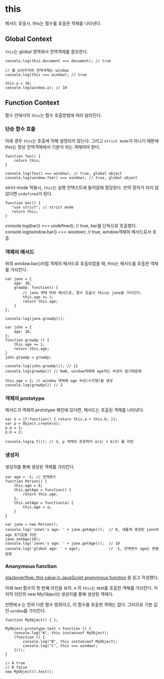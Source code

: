# this

메서드 호출시, this는 함수를 호출한 객체를 나타낸다.

## Global Context

`this`는 global 영역에서 전역객체를 참조한다.

    console.log(this.document === document); // true
    
    // 웹 브라우저의 전역객체는 window
    console.log(this === window); // true
    
    this.a = 10;
    console.log(window.a); // 10

## Function Context

함수 안에서의 `this`는 함수 호출방법에 따라 달라진다.

### 단순 함수 호출

아래 경우 `this`는 호출에 의해 설정되지 않는다. 그리고 `strict mode`가 아니기 때문에 this는 항상 전역객체에서 기본이 되는 객채여야 한다.

    function foo() {
        return this;
    }
    
    console.log(foo() === window); // true, global object
    console.log(window.foo() === window); // true, global object

strict mode 적용시, `this`는 실행 컨텍스트에 들어갈때 할당된다. 만약 정의가 되지 않았다면 `undefined`가 된다.

    function bar() {
       "use strict"; // strict mode
       return this;
    }

   console.log(bar() === undefined); // true, bar를 단독으로 호출했다.
   console.log(window.bar() === window); // true, window객체의 메서드로서 호출

### 객체의 메서드

위의 window.bar()처럼 객체의 메서드로 호출되었을 때, this는 메서드를 호출한 객체를 가리킨다.

    var jane = {
        age: 10,
        growUp: function() {
            // jane 객체 하위 메서드로, 함수 호출시 this는 jane을 가리킨다.
            this.age += 1; 
            return this.age;
        }
    };
    
    console.log(jane.growUp());
    
    var john = {
        age: 10,
    };
    function growUp () {
        this.age += 1; 
        return this.age;
    }
    john.growUp = growUp;
    
    console.log(john.growUp()); // 11
    console.log(growUp()) // NaN, window객체에 age라는 속성이 없기때문에
    
    this.age = 1; // window 객체에 age 속성(수치형)을 생성
    console.log(growUp()) // 2

### 객체의 prototype

메서드가 객체의 prototype 체인에 있다면, 메서드는 호출된 객체를 나타낸다.

    var o = {f:function() { return this.a + this.b; }};
    var p = Object.create(o);
    p.a = 1;
    p.b = 2;
    
    console.log(p.f()); // 3, p 객체의 프로퍼티 a(1) + b(2) 를 리턴




### 생성자

생성자를 통해 생성된 객체를 가리킨다.

    var age = -1; // 전역변수
    function Person() {
        this.age = 0;
        this.getAge = function() {
            return this.age;
        };
        this.setAge = function(a) {
            this.age = a;
        }
    }
    
    var jane = new Person();
    console.log('Jane\'s age: ' + jane.getAge());  // 0, 새롭게 생성된 jane의 age 초기값을 리턴
    jane.setAge(10);
    console.log('Jane\'s age: ' + jane.getAge());  // 10
    console.log('global age: ' + age);             // -1, 전역변수 age는 변동없음

### Anonymous function

[stackoverflow: this value in JavaScript anonymous function](https://stackoverflow.com/questions/8670877/this-value-in-javascript-anonymous-function) 을 읽고 작성했다.

아래 test 함수의 첫 번째 라인을 보자. `A` 의 `this`는 test를 호출한 객체를 가리킨다. 마지막 라인의 new MyObject() 생성자를 통해 생성된 객체다.

반면에 `B` 는 전혀 다른 함수 범위이고, 이 함수를 호출한 객체는 없다. 그러므로 기본 값인 `window`를 가리킨다.

    function MyObject() { };
    
    MyObject.prototype.test = function () {
        console.log("A", this instanceof MyObject);
        (function () {
            console.log("B", this instanceof MyObject);
            console.log("C", this === window);
        }());
    }

    // A true
    // B false    
    new MyObject().test(); 


